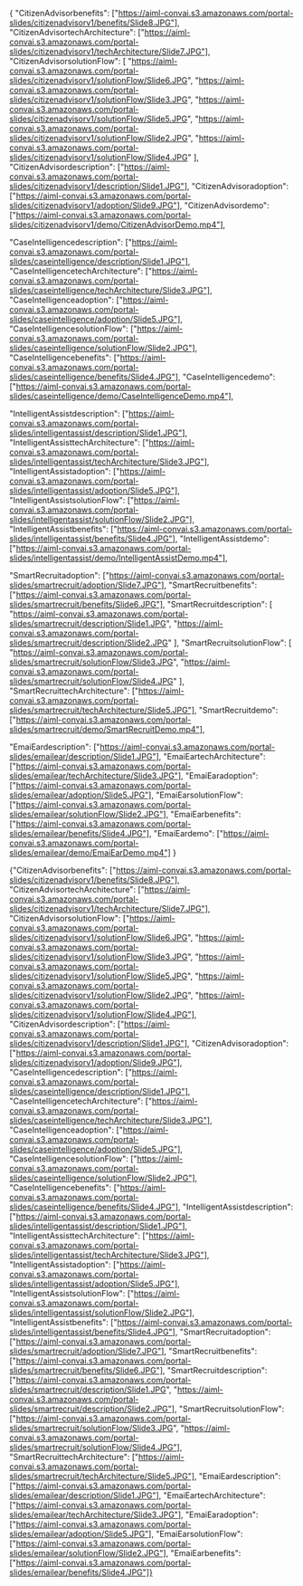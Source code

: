 {
  "CitizenAdvisorbenefits": ["https://aiml-convai.s3.amazonaws.com/portal-slides/citizenadvisorv1/benefits/Slide8.JPG"],
  "CitizenAdvisortechArchitecture": ["https://aiml-convai.s3.amazonaws.com/portal-slides/citizenadvisorv1/techArchitecture/Slide7.JPG"],
  "CitizenAdvisorsolutionFlow": [
    "https://aiml-convai.s3.amazonaws.com/portal-slides/citizenadvisorv1/solutionFlow/Slide6.JPG",
    "https://aiml-convai.s3.amazonaws.com/portal-slides/citizenadvisorv1/solutionFlow/Slide3.JPG",
    "https://aiml-convai.s3.amazonaws.com/portal-slides/citizenadvisorv1/solutionFlow/Slide5.JPG",
    "https://aiml-convai.s3.amazonaws.com/portal-slides/citizenadvisorv1/solutionFlow/Slide2.JPG",
    "https://aiml-convai.s3.amazonaws.com/portal-slides/citizenadvisorv1/solutionFlow/Slide4.JPG"
  ],
  "CitizenAdvisordescription": ["https://aiml-convai.s3.amazonaws.com/portal-slides/citizenadvisorv1/description/Slide1.JPG"],
  "CitizenAdvisoradoption": ["https://aiml-convai.s3.amazonaws.com/portal-slides/citizenadvisorv1/adoption/Slide9.JPG"],
  "CitizenAdvisordemo": ["https://aiml-convai.s3.amazonaws.com/portal-slides/citizenadvisorv1/demo/CitizenAdvisorDemo.mp4"],

  "CaseIntelligencedescription": ["https://aiml-convai.s3.amazonaws.com/portal-slides/caseintelligence/description/Slide1.JPG"],
  "CaseIntelligencetechArchitecture": ["https://aiml-convai.s3.amazonaws.com/portal-slides/caseintelligence/techArchitecture/Slide3.JPG"],
  "CaseIntelligenceadoption": ["https://aiml-convai.s3.amazonaws.com/portal-slides/caseintelligence/adoption/Slide5.JPG"],
  "CaseIntelligencesolutionFlow": ["https://aiml-convai.s3.amazonaws.com/portal-slides/caseintelligence/solutionFlow/Slide2.JPG"],
  "CaseIntelligencebenefits": ["https://aiml-convai.s3.amazonaws.com/portal-slides/caseintelligence/benefits/Slide4.JPG"],
  "CaseIntelligencedemo": ["https://aiml-convai.s3.amazonaws.com/portal-slides/caseintelligence/demo/CaseIntelligenceDemo.mp4"],

  "IntelligentAssistdescription": ["https://aiml-convai.s3.amazonaws.com/portal-slides/intelligentassist/description/Slide1.JPG"],
  "IntelligentAssisttechArchitecture": ["https://aiml-convai.s3.amazonaws.com/portal-slides/intelligentassist/techArchitecture/Slide3.JPG"],
  "IntelligentAssistadoption": ["https://aiml-convai.s3.amazonaws.com/portal-slides/intelligentassist/adoption/Slide5.JPG"],
  "IntelligentAssistsolutionFlow": ["https://aiml-convai.s3.amazonaws.com/portal-slides/intelligentassist/solutionFlow/Slide2.JPG"],
  "IntelligentAssistbenefits": ["https://aiml-convai.s3.amazonaws.com/portal-slides/intelligentassist/benefits/Slide4.JPG"],
  "IntelligentAssistdemo": ["https://aiml-convai.s3.amazonaws.com/portal-slides/intelligentassist/demo/IntelligentAssistDemo.mp4"],

  "SmartRecruitadoption": ["https://aiml-convai.s3.amazonaws.com/portal-slides/smartrecruit/adoption/Slide7.JPG"],
  "SmartRecruitbenefits": ["https://aiml-convai.s3.amazonaws.com/portal-slides/smartrecruit/benefits/Slide6.JPG"],
  "SmartRecruitdescription": [
    "https://aiml-convai.s3.amazonaws.com/portal-slides/smartrecruit/description/Slide1.JPG",
    "https://aiml-convai.s3.amazonaws.com/portal-slides/smartrecruit/description/Slide2.JPG"
  ],
  "SmartRecruitsolutionFlow": [
    "https://aiml-convai.s3.amazonaws.com/portal-slides/smartrecruit/solutionFlow/Slide3.JPG",
    "https://aiml-convai.s3.amazonaws.com/portal-slides/smartrecruit/solutionFlow/Slide4.JPG"
  ],
  "SmartRecruittechArchitecture": ["https://aiml-convai.s3.amazonaws.com/portal-slides/smartrecruit/techArchitecture/Slide5.JPG"],
  "SmartRecruitdemo": ["https://aiml-convai.s3.amazonaws.com/portal-slides/smartrecruit/demo/SmartRecruitDemo.mp4"],

  "EmaiEardescription": ["https://aiml-convai.s3.amazonaws.com/portal-slides/emailear/description/Slide1.JPG"],
  "EmaiEartechArchitecture": ["https://aiml-convai.s3.amazonaws.com/portal-slides/emailear/techArchitecture/Slide3.JPG"],
  "EmaiEaradoption": ["https://aiml-convai.s3.amazonaws.com/portal-slides/emailear/adoption/Slide5.JPG"],
  "EmaiEarsolutionFlow": ["https://aiml-convai.s3.amazonaws.com/portal-slides/emailear/solutionFlow/Slide2.JPG"],
  "EmaiEarbenefits": ["https://aiml-convai.s3.amazonaws.com/portal-slides/emailear/benefits/Slide4.JPG"],
  "EmaiEardemo": ["https://aiml-convai.s3.amazonaws.com/portal-slides/emailear/demo/EmaiEarDemo.mp4"]
}




{"CitizenAdvisorbenefits": ["https://aiml-convai.s3.amazonaws.com/portal-slides/citizenadvisorv1/benefits/Slide8.JPG"], "CitizenAdvisortechArchitecture": ["https://aiml-convai.s3.amazonaws.com/portal-slides/citizenadvisorv1/techArchitecture/Slide7.JPG"], "CitizenAdvisorsolutionFlow": ["https://aiml-convai.s3.amazonaws.com/portal-slides/citizenadvisorv1/solutionFlow/Slide6.JPG", "https://aiml-convai.s3.amazonaws.com/portal-slides/citizenadvisorv1/solutionFlow/Slide3.JPG", "https://aiml-convai.s3.amazonaws.com/portal-slides/citizenadvisorv1/solutionFlow/Slide5.JPG", "https://aiml-convai.s3.amazonaws.com/portal-slides/citizenadvisorv1/solutionFlow/Slide2.JPG", "https://aiml-convai.s3.amazonaws.com/portal-slides/citizenadvisorv1/solutionFlow/Slide4.JPG"],
 "CitizenAdvisordescription": ["https://aiml-convai.s3.amazonaws.com/portal-slides/citizenadvisorv1/description/Slide1.JPG"], "CitizenAdvisoradoption": ["https://aiml-convai.s3.amazonaws.com/portal-slides/citizenadvisorv1/adoption/Slide9.JPG"], "CaseIntelligencedescription": ["https://aiml-convai.s3.amazonaws.com/portal-slides/caseintelligence/description/Slide1.JPG"], "CaseIntelligencetechArchitecture": ["https://aiml-convai.s3.amazonaws.com/portal-slides/caseintelligence/techArchitecture/Slide3.JPG"], "CaseIntelligenceadoption": ["https://aiml-convai.s3.amazonaws.com/portal-slides/caseintelligence/adoption/Slide5.JPG"], "CaseIntelligencesolutionFlow": ["https://aiml-convai.s3.amazonaws.com/portal-slides/caseintelligence/solutionFlow/Slide2.JPG"], "CaseIntelligencebenefits": ["https://aiml-convai.s3.amazonaws.com/portal-slides/caseintelligence/benefits/Slide4.JPG"], "IntelligentAssistdescription": ["https://aiml-convai.s3.amazonaws.com/portal-slides/intelligentassist/description/Slide1.JPG"], "IntelligentAssisttechArchitecture": ["https://aiml-convai.s3.amazonaws.com/portal-slides/intelligentassist/techArchitecture/Slide3.JPG"], "IntelligentAssistadoption": ["https://aiml-convai.s3.amazonaws.com/portal-slides/intelligentassist/adoption/Slide5.JPG"], "IntelligentAssistsolutionFlow": ["https://aiml-convai.s3.amazonaws.com/portal-slides/intelligentassist/solutionFlow/Slide2.JPG"], "IntelligentAssistbenefits": ["https://aiml-convai.s3.amazonaws.com/portal-slides/intelligentassist/benefits/Slide4.JPG"], "SmartRecruitadoption": ["https://aiml-convai.s3.amazonaws.com/portal-slides/smartrecruit/adoption/Slide7.JPG"], 
 "SmartRecruitbenefits": ["https://aiml-convai.s3.amazonaws.com/portal-slides/smartrecruit/benefits/Slide6.JPG"], "SmartRecruitdescription": ["https://aiml-convai.s3.amazonaws.com/portal-slides/smartrecruit/description/Slide1.JPG", "https://aiml-convai.s3.amazonaws.com/portal-slides/smartrecruit/description/Slide2.JPG"], 
 "SmartRecruitsolutionFlow": ["https://aiml-convai.s3.amazonaws.com/portal-slides/smartrecruit/solutionFlow/Slide3.JPG", "https://aiml-convai.s3.amazonaws.com/portal-slides/smartrecruit/solutionFlow/Slide4.JPG"], 
 "SmartRecruittechArchitecture": ["https://aiml-convai.s3.amazonaws.com/portal-slides/smartrecruit/techArchitecture/Slide5.JPG"], "EmaiEardescription": ["https://aiml-convai.s3.amazonaws.com/portal-slides/emailear/description/Slide1.JPG"], 
 "EmaiEartechArchitecture": ["https://aiml-convai.s3.amazonaws.com/portal-slides/emailear/techArchitecture/Slide3.JPG"], "EmaiEaradoption": ["https://aiml-convai.s3.amazonaws.com/portal-slides/emailear/adoption/Slide5.JPG"], 
 "EmaiEarsolutionFlow": ["https://aiml-convai.s3.amazonaws.com/portal-slides/emailear/solutionFlow/Slide2.JPG"], 
 "EmaiEarbenefits": ["https://aiml-convai.s3.amazonaws.com/portal-slides/emailear/benefits/Slide4.JPG"]}

